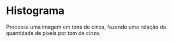 # Histograma
Processa uma imagem em tons de cinza, fazendo uma relação da quantidade de pixels por tom de cinza.
